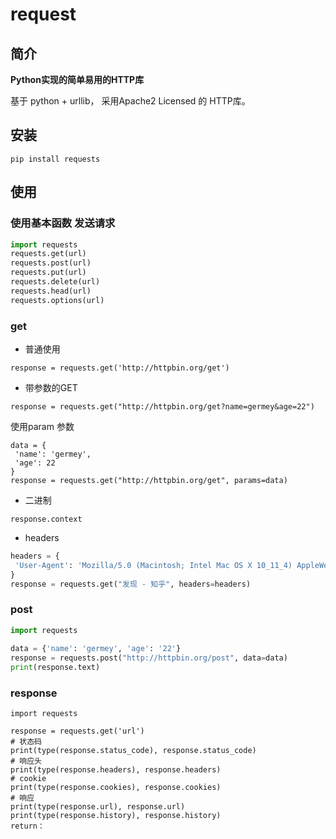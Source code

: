 # request

## 简介

**Python实现的简单易⽤的HTTP库**

基于 python + urllib， 采用Apache2 Licensed 的 HTTP库。

## 安装

```
pip install requests
```

## 使用

### 使用基本函数 发送请求

```python
import requests
requests.get(url)
requests.post(url)
requests.put(url)
requests.delete(url)
requests.head(url)
requests.options(url)
```

### get

* 普通使用

```
response = requests.get('http://httpbin.org/get')
```

* 带参数的GET

```
response = requests.get("http://httpbin.org/get?name=germey&age=22")
```

使用param 参数

```
data = {
 'name': 'germey',
 'age': 22
}
response = requests.get("http://httpbin.org/get", params=data)
```

* 二进制

```
response.context
```

* headers 

```python
headers = {
 'User-Agent': 'Mozilla/5.0 (Macintosh; Intel Mac OS X 10_11_4) AppleWebKit/537.36 (KHTML, like Gecko) Chrome/52.0.2743.116 Safari/537.36'
}
response = requests.get("发现 - 知乎", headers=headers)                                        print(response.text)}
```

### post

```python
import requests
 
data = {'name': 'germey', 'age': '22'}
response = requests.post("http://httpbin.org/post", data=data)
print(response.text)
```

### response

```
import requests
 
response = requests.get('url')
# 状态码
print(type(response.status_code), response.status_code)
# 响应头
print(type(response.headers), response.headers)
# cookie
print(type(response.cookies), response.cookies)
# 响应
print(type(response.url), response.url)
print(type(response.history), response.history)
return：
```

